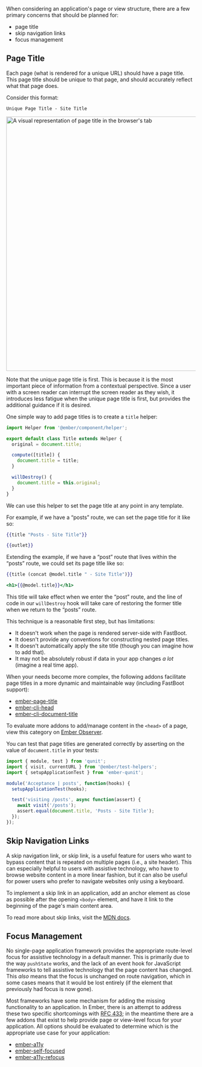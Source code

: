 When considering an application's page or view structure, there are a few primary concerns that should be planned for:

- page title
- skip navigation links
- focus management


## Page Title

Each page (what is rendered for a unique URL) should have a page title. This page title should be unique to that page, and should accurately reflect what that page does.

Consider this format:

`Unique Page Title - Site Title`

<img width="675px" title="Page Title Example" alt="A visual representation of page title in the browser's tab" src="/images/accessibility/page-template-considerations/page-title.png"/>

Note that the unique page title is first. This is because it is the most important piece of information from a contextual perspective. Since a user with a screen reader can interrupt the screen reader as they wish, it introduces less fatigue when the unique page title is first, but provides the additional guidance if it is desired.

One simple way to add page titles is to create a `title` helper:

```javascript {data-filename=app/helpers/title.js}
import Helper from '@ember/component/helper';

export default class Title extends Helper {
  original = document.title;

  compute([title]) {
    document.title = title;
  }

  willDestroy() {
    document.title = this.original;
  }
}
```

We can use this helper to set the page title at any point in any template.

For example, if we have a “posts” route, we can set the page title for it like so:


```handlebars {data-filename=app/routes/posts.hbs}
{{title "Posts - Site Title"}}

{{outlet}}
```

Extending the example, if we have a “post” route that lives within the “posts” route, we could set its page title like so:

```handlebars {data-filename=app/routes/posts/post.hbs}
{{title (concat @model.title " - Site Title")}}

<h1>{{@model.title}}</h1>
```

This title will take effect when we enter the “post” route, and the line of code in our `willDestroy` hook will take care of restoring the former title when we return to the “posts” route.

This technique is a reasonable first step, but has limitations:

- It doesn't work when the page is rendered server-side with FastBoot.
- It doesn't provide any conventions for constructing nested page titles.
- It doesn't automatically apply the site title (though you can imagine how to add that).
- It may not be absolutely robust if data in your app changes *a lot* (imagine a real time app).

When your needs become more complex, the following addons facilitate page titles in a more dynamic and maintainable way (including FastBoot support):

- [ember-page-title](https://github.com/adopted-ember-addons/ember-page-title)
- [ember-cli-head](https://github.com/ronco/ember-cli-head)
- [ember-cli-document-title](https://github.com/kimroen/ember-cli-document-title)

To evaluate more addons to add/manage content in the `<head>` of a page, view this category on [Ember Observer](https://emberobserver.com/categories/header-content).

You can test that page titles are generated correctly by asserting on the value of `document.title` in your tests:

```javascript {data-filename=tests/acceptance/posts-test.js}
import { module, test } from 'qunit';
import { visit, currentURL } from '@ember/test-helpers';
import { setupApplicationTest } from 'ember-qunit';

module('Acceptance | posts', function(hooks) {
  setupApplicationTest(hooks);

  test('visiting /posts', async function(assert) {
    await visit('/posts');
    assert.equal(document.title, 'Posts - Site Title');
  });
});
```

## Skip Navigation Links

A skip navigation link, or skip link, is a useful feature for users who want to bypass content that is repeated on multiple pages (i.e., a site header). This can especially helpful to users with assistive technology, who have to browse website content in a more linear fashion, but it can also be useful for power users who prefer to navigate websites only using a keyboard. 

To implement a skip link in an application, add an anchor element as close as possible after the opening `<body>` element, and have it link to the beginning of the page's main content area. 

To read more about skip links, visit the [MDN docs](https://developer.mozilla.org/en-US/docs/Learn/Accessibility/HTML#Skip_links).


## Focus Management

No single-page application framework provides the appropriate route-level focus for assistive technology in a default manner. This is primarily due to the way `pushState` works, and the lack of an event hook for JavaScript frameworks to tell assistive technology that the page content has changed. This *also* means that the focus is unchanged on route navigation, which in some cases means that it would be lost entirely (if the element that previously had focus is now gone). 

Most frameworks have some mechanism for adding the missing functionality to an application. In Ember, there is an attempt to address these two specific shortcomings with [RFC 433](https://github.com/emberjs/rfcs/pull/433); in the meantime there are a few addons that exist to help provide page or view-level focus for your application. All options should be evaluated to determine which is the appropriate use case for your application:

- [ember-a11y](https://github.com/ember-a11y/ember-a11y) 
- [ember-self-focused](https://github.com/linkedin/self-focused/tree/master/packages/ember-self-focused) 
- [ember-a11y-refocus](https://github.com/MelSumner/ember-a11y-refocus)
